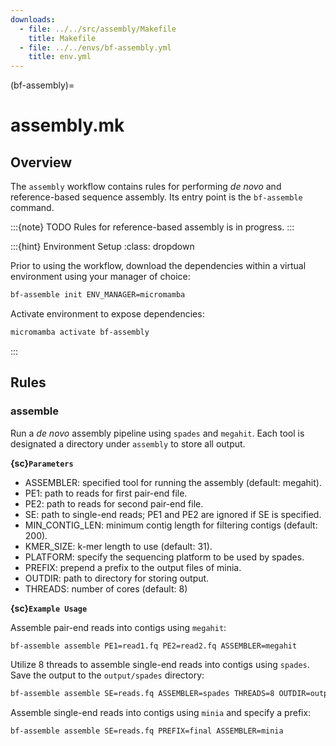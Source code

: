```yaml
---
downloads:
  - file: ../../src/assembly/Makefile
    title: Makefile
  - file: ../../envs/bf-assembly.yml
    title: env.yml
---
```


(bf-assembly)=
# assembly.mk

## Overview

The `assembly` workflow contains rules for performing _de novo_ and reference-based sequence assembly. Its entry point is the `bf-assemble` command.

:::{note} TODO
Rules for reference-based assembly is in progress.
:::

:::{hint} Environment Setup
:class: dropdown

Prior to using the workflow, download the dependencies within a virtual environment using your manager of choice:

```bash
bf-assemble init ENV_MANAGER=micromamba
```

Activate environment to expose dependencies:
```bash
micromamba activate bf-assembly
```
:::

## Rules

### assemble

Run a _de novo_ assembly pipeline using `spades` and `megahit`. Each tool is designated a directory under `assembly` to store all output.

**{sc}`Parameters`**

- ASSEMBLER: specified tool for running the assembly (default: megahit).
- PE1: path to reads for first pair-end file.
- PE2: path to reads for second pair-end file.
- SE: path to single-end reads; PE1 and PE2 are ignored if SE is specified.
- MIN_CONTIG_LEN: minimum contig length for filtering contigs (default: 200).
- KMER_SIZE: k-mer length to use (default: 31).
- PLATFORM: specify the sequencing platform to be used by spades.
- PREFIX: prepend a prefix to the output files of minia.
- OUTDIR: path to directory for storing output.
- THREADS: number of cores (default: 8)

**{sc}`Example Usage`**

Assemble pair-end reads into contigs using `megahit`:
```bash
bf-assemble assemble PE1=read1.fq PE2=read2.fq ASSEMBLER=megahit
```

Utilize 8 threads to assemble single-end reads into contigs using `spades`. Save the output to the `output/spades` directory:
```bash
bf-assemble assemble SE=reads.fq ASSEMBLER=spades THREADS=8 OUTDIR=output/spades
```

Assemble single-end reads into contigs using `minia` and specify a prefix:
```bash
bf-assemble assemble SE=reads.fq PREFIX=final ASSEMBLER=minia
```
